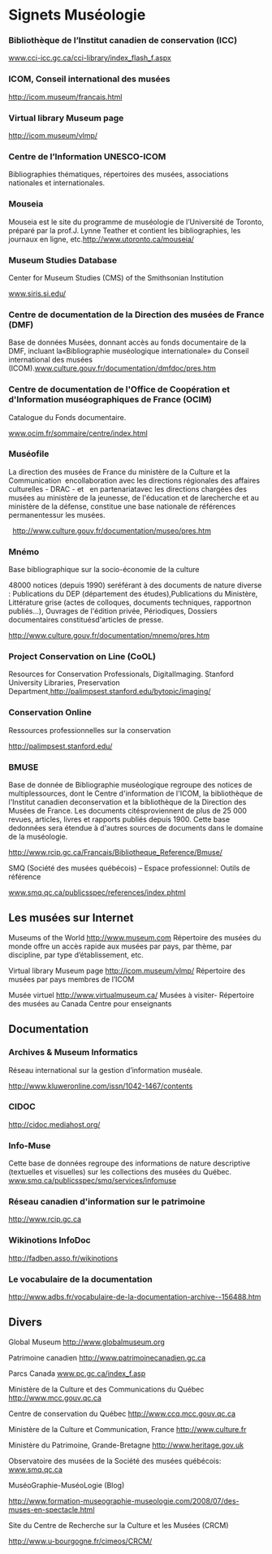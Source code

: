 # Signets Muséologie 



### Bibliothèque de l’Institut canadien de conservation (ICC)

www.cci-icc.gc.ca/cci-library/index_flash_f.aspx

### ICOM, Conseil international des musées

http://icom.museum/francais.html

### Virtual library Museum page

http://icom.museum/vlmp/

### Centre de l’Information UNESCO-ICOM

Bibliographies thématiques, répertoires des musées, associations nationales et internationales.

### Mouseia

Mouseia est le site du programme de muséologie de l’Université de Toronto, préparé par la prof.J. Lynne Teather et contient les bibliographies, les journaux en ligne, etc.http://www.utoronto.ca/mouseia/

### Museum Studies Database

Center for Museum Studies (CMS) of the Smithsonian Institution

www.siris.si.edu/

### Centre de documentation de la Direction des musées de France (DMF)

Base de données Musées, donnant accès au fonds documentaire de la DMF, incluant la«Bibliographie muséologique internationale» du Conseil international des musées (ICOM).www.culture.gouv.fr/documentation/dmfdoc/pres.htm

### Centre de documentation de l'Office de Coopération et d'Information muséographiques de France (OCIM)

Catalogue du Fonds documentaire.

www.ocim.fr/sommaire/centre/index.html

### Muséofile

La direction des musées de France du ministère de la Culture et la Communication  encollaboration avec les directions régionales des affaires culturelles - DRAC - et   en partenariatavec les directions chargées des musées au ministère de la jeunesse, de l'éducation et de larecherche et au ministère de la défense, constitue une base nationale de références permanentessur les musées.

  http://www.culture.gouv.fr/documentation/museo/pres.htm

### Mnémo

Base bibliographique sur la socio-économie de la culture

48000 notices (depuis 1990) seréférant à des documents de nature diverse : Publications du DEP (département des études),Publications du Ministère, Littérature grise (actes de colloques, documents techniques, rapportnon publiés...), Ouvrages de l'édition privée, Périodiques, Dossiers documentaires constituésd'articles de presse.

http://www.culture.gouv.fr/documentation/mnemo/pres.htm

### Project Conservation on Line (CoOL)

Resources for Conservation Professionals, DigitalImaging. Stanford University Libraries, Preservation Department,http://palimpsest.stanford.edu/bytopic/imaging/

### Conservation Online

Ressources professionnelles sur la conservation

http://palimpsest.stanford.edu/

### BMUSE

Base de donnée de Bibliographie muséologique regroupe des notices de multiplessources, dont le Centre d'information de l'ICOM, la bibliothèque de l'Institut canadien deconservation et la bibliothèque de la Direction des Musées de France. Les documents citésproviennent de plus de 25 000 revues, articles, livres et rapports publiés depuis 1900. Cette base dedonnées sera étendue à d'autres sources de documents dans le domaine de la muséologie.

http://www.rcip.gc.ca/Francais/Bibliotheque_Reference/Bmuse/

SMQ (Société des musées québécois) – Espace professionnel: Outils de référence

www.smq.qc.ca/publicsspec/references/index.phtml

## Les musées sur Internet

Museums of the World http://www.museum.com
Répertoire des musées du monde offre un accès rapide aux musées par pays, par thème, par discipline, par type d’établissement, etc.

Virtual library Museum page http://icom.museum/vlmp/
Répertoire des musées par pays membres de l’ICOM

Musée virtuel http://www.virtualmuseum.ca/
Musées à visiter- Répertoire des musées au Canada
Centre pour enseignants

## Documentation

### Archives & Museum Informatics

Réseau international sur la gestion d’information muséale. 

http://www.kluweronline.com/issn/1042-1467/contents

### CIDOC

http://cidoc.mediahost.org/

### Info-Muse

Cette base de données regroupe des informations de nature descriptive (textuelles et visuelles) sur les collections des musées du Québec.
www.smq.ca/publicsspec/smq/services/infomuse

### Réseau canadien d'information sur le patrimoine

http://www.rcip.gc.ca

### Wikinotions InfoDoc

http://fadben.asso.fr/wikinotions

### Le vocabulaire de la documentation

http://www.adbs.fr/vocabulaire-de-la-documentation-archive--156488.htm

## Divers

Global Museum http://www.globalmuseum.org

Patrimoine canadien http://www.patrimoinecanadien.gc.ca

Parcs Canada www.pc.gc.ca/index_f.asp

Ministère de la Culture et des Communications du Québec http://www.mcc.gouv.qc.ca

Centre de conservation du Québec http://www.ccq.mcc.gouv.qc.ca

Ministère de la Culture et Communication, France http://www.culture.fr

Ministère du Patrimoine, Grande-Bretagne http://www.heritage.gov.uk

Observatoire des musées de la Société des musées québécois: www.smq.qc.ca

MuséoGraphie-MuséoLogie (Blog)

http://www.formation-museographie-museologie.com/2008/07/des-muses-en-spectacle.html

Site du Centre de Recherche sur la Culture et les Musées (CRCM)

http://www.u-bourgogne.fr/cimeos/CRCM/